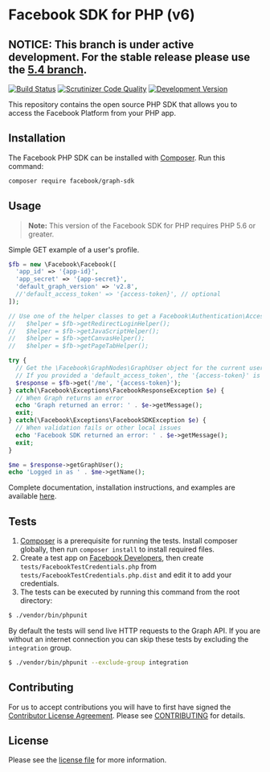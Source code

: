 # Facebook SDK for PHP (v6)

## NOTICE: This branch is under active development. For the stable release please use the [5.4 branch](https://github.com/facebook/php-graph-sdk/tree/5.4).

[![Build Status](https://img.shields.io/travis/facebook/php-graph-sdk/master.svg)](https://travis-ci.org/facebook/php-graph-sdk)
[![Scrutinizer Code Quality](https://scrutinizer-ci.com/g/facebook/facebook-php-sdk-v4/badges/quality-score.png?b=master)](https://scrutinizer-ci.com/g/facebook/facebook-php-sdk-v4/?branch=master)
[![Development Version](http://img.shields.io/badge/Development%20Version-v6.0-orange.svg)](https://packagist.org/packages/facebook/graph-sdk)


This repository contains the open source PHP SDK that allows you to access the Facebook Platform from your PHP app.


## Installation

The Facebook PHP SDK can be installed with [Composer](https://getcomposer.org/). Run this command:

```sh
composer require facebook/graph-sdk
```


## Usage

> **Note:** This version of the Facebook SDK for PHP requires PHP 5.6 or greater.

Simple GET example of a user's profile.

```php
$fb = new \Facebook\Facebook([
  'app_id' => '{app-id}',
  'app_secret' => '{app-secret}',
  'default_graph_version' => 'v2.8',
  //'default_access_token' => '{access-token}', // optional
]);

// Use one of the helper classes to get a Facebook\Authentication\AccessToken entity.
//   $helper = $fb->getRedirectLoginHelper();
//   $helper = $fb->getJavaScriptHelper();
//   $helper = $fb->getCanvasHelper();
//   $helper = $fb->getPageTabHelper();

try {
  // Get the \Facebook\GraphNodes\GraphUser object for the current user.
  // If you provided a 'default_access_token', the '{access-token}' is optional.
  $response = $fb->get('/me', '{access-token}');
} catch(\Facebook\Exceptions\FacebookResponseException $e) {
  // When Graph returns an error
  echo 'Graph returned an error: ' . $e->getMessage();
  exit;
} catch(\Facebook\Exceptions\FacebookSDKException $e) {
  // When validation fails or other local issues
  echo 'Facebook SDK returned an error: ' . $e->getMessage();
  exit;
}

$me = $response->getGraphUser();
echo 'Logged in as ' . $me->getName();
```

Complete documentation, installation instructions, and examples are available [here](docs/).


## Tests

1. [Composer](https://getcomposer.org/) is a prerequisite for running the tests. Install composer globally, then run `composer install` to install required files.
2. Create a test app on [Facebook Developers](https://developers.facebook.com), then create `tests/FacebookTestCredentials.php` from `tests/FacebookTestCredentials.php.dist` and edit it to add your credentials.
3. The tests can be executed by running this command from the root directory:

```bash
$ ./vendor/bin/phpunit
```

By default the tests will send live HTTP requests to the Graph API. If you are without an internet connection you can skip these tests by excluding the `integration` group.

```bash
$ ./vendor/bin/phpunit --exclude-group integration
```


## Contributing

For us to accept contributions you will have to first have signed the [Contributor License Agreement](https://developers.facebook.com/opensource/cla). Please see [CONTRIBUTING](https://github.com/facebook/php-graph-sdk/blob/master/CONTRIBUTING.md) for details.


## License

Please see the [license file](https://github.com/facebook/php-graph-sdk/blob/master/LICENSE) for more information.
